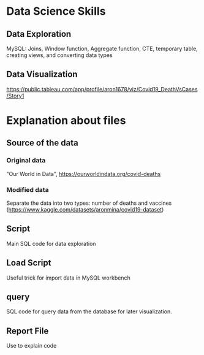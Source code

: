 # Data Science Skills
## Data Exploration
MySQL: Joins, Window function, Aggregate function, CTE, temporary table, creating views, and converting data types
## Data Visualization
https://public.tableau.com/app/profile/aron1678/viz/Covid19_DeathVsCases/Story1

# Explanation about files
## Source of the data
### Original data
"Our World in Data", 
https://ourworldindata.org/covid-deaths
### Modified data
Separate the data into two types: number of deaths and vaccines
(https://www.kaggle.com/datasets/aronmina/covid19-dataset)
## Script
Main SQL code for data exploration
## Load Script
Useful trick for import data in MySQL workbench
## query
SQL code for query data from the database for later visualization.
## Report File
Use to explain code
